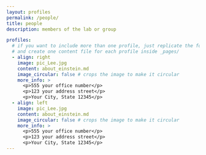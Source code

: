 ```yaml
---
layout: profiles
permalink: /people/
title: people
description: members of the lab or group

profiles:
  # if you want to include more than one profile, just replicate the following block
  # and create one content file for each profile inside _pages/
  - align: right
    image: pic_Lee.jpg
    content: about_einstein.md
    image_circular: false # crops the image to make it circular
    more_info: >
      <p>555 your office number</p>
      <p>123 your address street</p>
      <p>Your City, State 12345</p>
  - align: left
    image: pic_Lee.jpg
    content: about_einstein.md
    image_circular: false # crops the image to make it circular
    more_info: >
      <p>555 your office number</p>
      <p>123 your address street</p>
      <p>Your City, State 12345</p>
---
```


